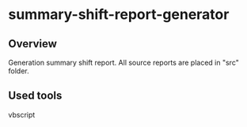 # summary-shift-report-generator

## Overview

Generation summary shift report. All source reports are placed in "src" folder.

## Used tools

vbscript
